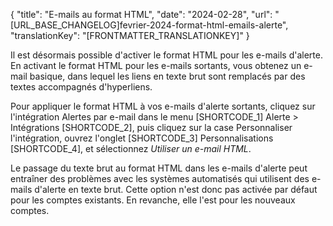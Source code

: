 {
  "title": "E-mails au format HTML",
  "date": "2024-02-28",
  "url": "[URL_BASE_CHANGELOG]fevrier-2024-format-html-emails-alerte",
  "translationKey": "[FRONTMATTER_TRANSLATIONKEY]"
}

Il est désormais possible d'activer le format HTML pour les e-mails d'alerte. En activant le format HTML pour les e-mails sortants, vous obtenez un e-mail basique, dans lequel les liens en texte brut sont remplacés par des textes accompagnés d'hyperliens.

Pour appliquer le format HTML à vos e-mails d'alerte sortants, cliquez sur l'intégration Alertes par e-mail dans le menu [SHORTCODE_1] Alerte > Intégrations [SHORTCODE_2], puis cliquez sur la case Personnaliser l'intégration, ouvrez l'onglet [SHORTCODE_3] Personnalisations [SHORTCODE_4], et sélectionnez *Utiliser un e-mail HTML*.

Le passage du texte brut au format HTML dans les e-mails d'alerte peut entraîner des problèmes avec les systèmes automatisés qui utilisent des e-mails d'alerte en texte brut. Cette option n'est donc pas activée par défaut pour les comptes existants. En revanche, elle l'est pour les nouveaux comptes.